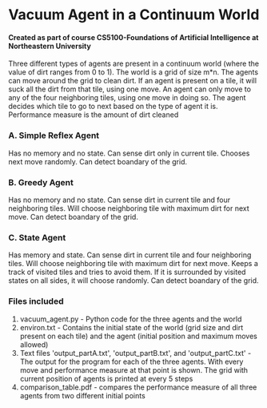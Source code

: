 # Vacuum Agent in a Continuum World
<h4>Created as part of course CS5100-Foundations of Artificial Intelligence at Northeastern University</h4>

<div>

<p>Three different types of agents are present in a continuum world (where the value of dirt ranges from 0 to 1).
The world is a grid of size m*n. The agents can move around the grid to clean dirt. If an agent is present on a tile, it will
suck all the dirt from that tile, using one move. An agent can only move to any of the four neighboring tiles, using one move in doing so.
The agent decides which tile to go to next based on the type of agent it is. Performance measure is the amount of dirt cleaned<p>

<h3>A. Simple Reflex Agent</h3>

<p>Has no memory and no state. Can sense dirt only in current tile. Chooses next move randomly. Can detect boandary of the grid.</p>

<h3>B. Greedy Agent</h3>

<p>Has no memory and no state. Can sense dirt in current tile and four neighboring tiles. Will choose neighboring tile with maximum dirt for next move.
Can detect boandary of the grid.</p>

<h3>C. State Agent</h3>

<p>Has memory and state. Can sense dirt in current tile and four neighboring tiles. Will choose neighboring tile with maximum dirt for next move.
Keeps a track of visited tiles and tries to avoid them. If it is surrounded by visited states on all sides, it will choose randomly. Can detect boandary of the grid.</p>

<h3>Files included</h3>

<ol>
<li>vacuum_agent.py - Python code for the three agents and the world</li>
<li>environ.txt - Contains the initial state of the world (grid size and dirt present on each tile) and the agent (initial position and maximum moves allowed)</li>
<li>Text files 'output_partA.txt', 'output_partB.txt', and 'output_partC.txt' - The output for the program for each of the three agents.
With every move and performance measure at that point is shown. The grid with current position of agents is printed at every 5 steps</li>
<li>comparison_table.pdf - compares the performance measure of all three agents from two different initial points</li>
</ol>

</div>
